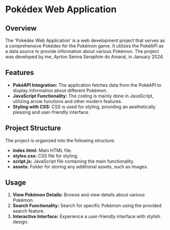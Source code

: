 # Pokédex Web Application

## Overview

The 'Pokédex Web Application' is a web development project that serves as a comprehensive Pokédex for the Pokémon game. It utilizes the PokéAPI as a data source to provide information about various Pokémon. The project was developed by me, Ayrton Senna Seraphim do Amaral, in January 2024.

## Features

- **PokéAPI Integration:** The application fetches data from the PokéAPI to display information about different Pokémon.
- **JavaScript Functionality:** The coding is mainly done in JavaScript, utilizing arrow functions and other modern features.
- **Styling with CSS:** CSS is used for styling, providing an aesthetically pleasing and user-friendly interface.

## Project Structure

The project is organized into the following structure:

- **index.html:** Main HTML file.
- **styles.css:** CSS file for styling.
- **script.js:** JavaScript file containing the main functionality.
- **assets:** Folder for storing any additional assets, such as images.

## Usage

1. **View Pokémon Details:** Browse and view details about various Pokémon.
2. **Search Functionality:** Search for specific Pokémon using the provided search feature.
3. **Interactive Interface:** Experience a user-friendly interface with stylish design.

